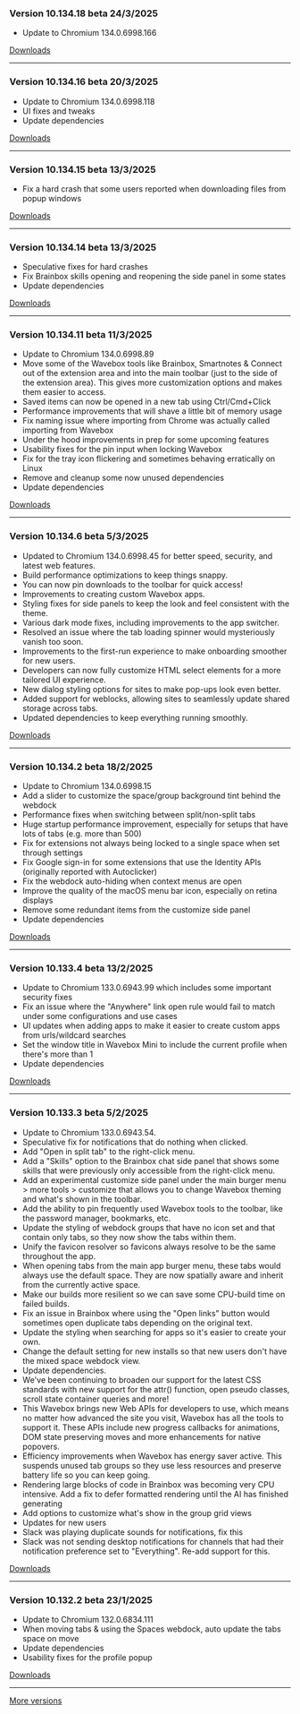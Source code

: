 <h3>Version 10.134.18 beta <span class="date">24/3/2025</span></h3>
<ul>
  <li>Update to Chromium 134.0.6998.166</li>
</ul>

[Downloads](https://wavebox.io/download/release/10.134.18.3)

---

<h3>Version 10.134.16 beta <span class="date">20/3/2025</span></h3>
<ul>
  <li>Update to Chromium 134.0.6998.118</li>
  <li>UI fixes and tweaks</li>
  <li>Update dependencies</li>
</ul>

[Downloads](https://wavebox.io/download/release/10.134.16.3)

---

<h3>Version 10.134.15 beta <span class="date">13/3/2025</span></h3>
<ul>
  <li>Fix a hard crash that some users reported when downloading files from popup windows</li>
</ul>

[Downloads](https://wavebox.io/download/release/10.134.15.3)

---

<h3>Version 10.134.14 beta <span class="date">13/3/2025</span></h3>
<ul>
  <li>Speculative fixes for hard crashes</li>
  <li>Fix Brainbox skills opening and reopening the side panel in some states</li>
  <li>Update dependencies</li>
</ul>

[Downloads](https://wavebox.io/download/release/10.134.14.3)

---

<h3>Version 10.134.11 beta <span class="date">11/3/2025</span></h3>
<ul>
  <li>Update to Chromium 134.0.6998.89</li>
  <li>
    Move some of the Wavebox tools like Brainbox, Smartnotes & Connect out of
    the extension area and into the main toolbar (just to the side of the extension area).
    This gives more customization options and makes them easier to access.
  </li>
  <li>Saved items can now be opened in a new tab using Ctrl/Cmd+Click</li>
  <li>Performance improvements that will shave a little bit of memory usage</li>
  <li>Fix naming issue where importing from Chrome was actually called importing from Wavebox</li>
  <li>Under the hood improvements in prep for some upcoming features</li>
  <li>Usability fixes for the pin input when locking Wavebox</li>
  <li>Fix for the tray icon flickering and sometimes behaving erratically on Linux</li>
  <li>Remove and cleanup some now unused dependencies</li>
  <li>Update dependencies</li>
</ul>

[Downloads](https://wavebox.io/download/release/10.134.11.3)

---

<h3>Version 10.134.6 beta <span class="date">5/3/2025</span></h3>
<ul>
  <li>Updated to Chromium 134.0.6998.45 for better speed, security, and latest web features.</li>
  <li>Build performance optimizations to keep things snappy.</li>
  <li>You can now pin downloads to the toolbar for quick access!</li>
  <li>Improvements to creating custom Wavebox apps.</li>
  <li>Styling fixes for side panels to keep the look and feel consistent with the theme.</li>
  <li>Various dark mode fixes, including improvements to the app switcher.</li>
  <li>Resolved an issue where the tab loading spinner would mysteriously vanish too soon.</li>
  <li>Improvements to the first-run experience to make onboarding smoother for new users.</li>
  <li>Developers can now fully customize HTML select elements for a more tailored UI experience.</li>
  <li>New dialog styling options for sites to make pop-ups look even better.</li>
  <li>Added support for weblocks, allowing sites to seamlessly update shared storage across tabs.</li>
  <li>Updated dependencies to keep everything running smoothly.</li>
</ul>

[Downloads](https://wavebox.io/download/release/10.134.6.3)

---

<h3>Version 10.134.2 beta <span class="date">18/2/2025</span></h3>
<ul>
  <li>Update to Chromium 134.0.6998.15</li>
  <li>Add a slider to customize the space/group background tint behind the webdock</li>
  <li>Performance fixes when switching between split/non-split tabs</li>
  <li>Huge startup performance improvement, especially for setups that have lots of tabs (e.g. more than 500)</li>
  <li>Fix for extensions not always being locked to a single space when set through settings</li>
  <li>Fix Google sign-in for some extensions that use the Identity APIs (originally reported with Autoclicker)</li>
  <li>Fix the webdock auto-hiding when context menus are open</li>
  <li>Improve the quality of the macOS menu bar icon, especially on retina displays</li>
  <li>Remove some redundant items from the customize side panel</li>
  <li>Update dependencies</li>
</ul>

[Downloads](https://wavebox.io/download/release/10.134.2.3)

---

<h3>Version 10.133.4 beta <span class="date">13/2/2025</span></h3>
<ul>
  <li>Update to Chromium 133.0.6943.99 which includes some important security fixes</li>
  <li>Fix an issue where the "Anywhere" link open rule would fail to match under some configurations and use cases</li>
  <li>UI updates when adding apps to make it easier to create custom apps from urls/wildcard searches</li>
  <li>Set the window title in Wavebox Mini to include the current profile when there's more than 1</li>
  <li>Update dependencies</li>
</ul>

[Downloads](https://wavebox.io/download/release/10.133.4.3)

---

<h3>Version 10.133.3 beta <span class="date">5/2/2025</span></h3>
<ul>
  <li>Update to Chromium 133.0.6943.54.</li>
  <li>Speculative fix for notifications that do nothing when clicked.</li>
  <li>Add "Open in split tab" to the right-click menu.</li>
  <li>Add a "Skills" option to the Brainbox chat side panel that shows some skills that were previously only accessible from the right-click menu.</li>
  <li>Add an experimental customize side panel under the main burger menu &gt; more tools &gt; customize that allows you to change Wavebox theming and what's shown in the toolbar.</li>
  <li>Add the ability to pin frequently used Wavebox tools to the toolbar, like the password manager, bookmarks, etc.</li>
  <li>Update the styling of webdock groups that have no icon set and that contain only tabs, so they now show the tabs within them.</li>
  <li>Unify the favicon resolver so favicons always resolve to be the same throughout the app.</li>
  <li>When opening tabs from the main app burger menu, these tabs would always use the default space. They are now spatially aware and inherit from the currently active space.</li>
  <li>Make our builds more resilient so we can save some CPU-build time on failed builds.</li>
  <li>Fix an issue in Brainbox where using the "Open links" button would sometimes open duplicate tabs depending on the original text.</li>
  <li>Update the styling when searching for apps so it's easier to create your own.</li>
  <li>Change the default setting for new installs so that new users don't have the mixed space webdock view.</li>
  <li>Update dependencies.</li>
  <li>We've been continuing to broaden our support for the latest CSS standards with new support for the attr() function, open pseudo classes, scroll state container queries and more!</li>
  <li>This Wavebox brings new Web APIs for developers to use, which means no matter how advanced the site you visit, Wavebox has all the tools to support it. These APIs include new progress callbacks for animations, DOM state preserving moves and more enhancements for native popovers.</li>
  <li>Efficiency improvements when Wavebox has energy saver active. This suspends unused tab groups so they use less resources and preserve battery life so you can keep going.</li>
  <li>Rendering large blocks of code in Brainbox was becoming very CPU intensive. Add a fix to defer formatted rendering until the AI has finished generating</li>
  <li>Add options to customize what's show in the group grid views</li>
  <li>Updates for new users</li>
  <li>Slack was playing duplicate sounds for notifications, fix this</li>
  <li>Slack was not sending desktop notifications for channels that had their notification preference set to "Everything". Re-add support for this.</li>
</ul>

[Downloads](https://wavebox.io/download/release/10.133.3.3)

---

<h3>Version 10.132.2 beta <span class="date">23/1/2025</span></h3>
<ul>
  <li>Update to Chromium 132.0.6834.111</li>
  <li>When moving tabs & using the Spaces webdock, auto update the tabs space on move</li>
  <li>Update dependencies</li>
  <li>Usability fixes for the profile popup</li>
</ul>

[Downloads](https://wavebox.io/download/release/10.132.2.3)

---
[More versions](https://wavebox.io/changelog/beta/)